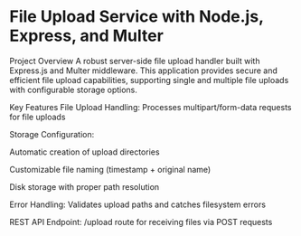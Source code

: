 # File Upload Service with Node.js, Express, and Multer
Project Overview
A robust server-side file upload handler built with Express.js and Multer middleware. This application provides secure and efficient file upload capabilities, supporting single and multiple file uploads with configurable storage options.

Key Features
File Upload Handling: Processes multipart/form-data requests for file uploads

Storage Configuration:

Automatic creation of upload directories

Customizable file naming (timestamp + original name)

Disk storage with proper path resolution

Error Handling: Validates upload paths and catches filesystem errors

REST API Endpoint: /upload route for receiving files via POST requests
